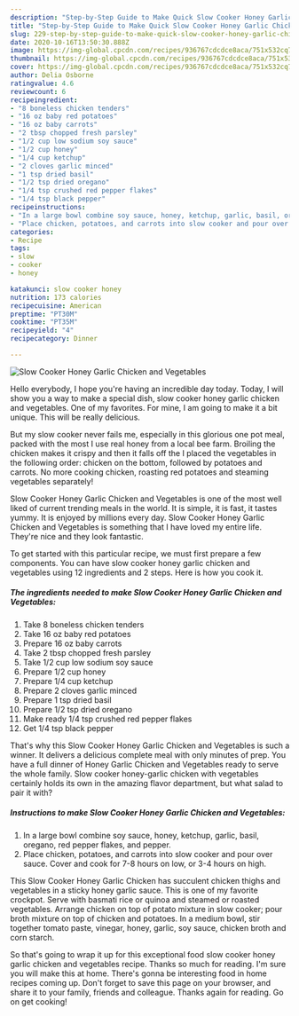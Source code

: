 ```yaml
---
description: "Step-by-Step Guide to Make Quick Slow Cooker Honey Garlic Chicken and Vegetables"
title: "Step-by-Step Guide to Make Quick Slow Cooker Honey Garlic Chicken and Vegetables"
slug: 229-step-by-step-guide-to-make-quick-slow-cooker-honey-garlic-chicken-and-vegetables
date: 2020-10-16T13:50:30.888Z
image: https://img-global.cpcdn.com/recipes/936767cdcdce8aca/751x532cq70/slow-cooker-honey-garlic-chicken-and-vegetables-recipe-main-photo.jpg
thumbnail: https://img-global.cpcdn.com/recipes/936767cdcdce8aca/751x532cq70/slow-cooker-honey-garlic-chicken-and-vegetables-recipe-main-photo.jpg
cover: https://img-global.cpcdn.com/recipes/936767cdcdce8aca/751x532cq70/slow-cooker-honey-garlic-chicken-and-vegetables-recipe-main-photo.jpg
author: Delia Osborne
ratingvalue: 4.6
reviewcount: 6
recipeingredient:
- "8 boneless chicken tenders"
- "16 oz baby red potatoes"
- "16 oz baby carrots"
- "2 tbsp chopped fresh parsley"
- "1/2 cup low sodium soy sauce"
- "1/2 cup honey"
- "1/4 cup ketchup"
- "2 cloves garlic minced"
- "1 tsp dried basil"
- "1/2 tsp dried oregano"
- "1/4 tsp crushed red pepper flakes"
- "1/4 tsp black pepper"
recipeinstructions:
- "In a large bowl combine soy sauce, honey, ketchup, garlic, basil, oregano, red pepper flakes, and pepper."
- "Place chicken, potatoes, and carrots into slow cooker and pour over sauce. Cover and cook for 7-8 hours on low, or 3-4 hours on high."
categories:
- Recipe
tags:
- slow
- cooker
- honey

katakunci: slow cooker honey 
nutrition: 173 calories
recipecuisine: American
preptime: "PT30M"
cooktime: "PT35M"
recipeyield: "4"
recipecategory: Dinner

---
```



![Slow Cooker Honey Garlic Chicken and Vegetables](https://img-global.cpcdn.com/recipes/936767cdcdce8aca/751x532cq70/slow-cooker-honey-garlic-chicken-and-vegetables-recipe-main-photo.jpg)

Hello everybody, I hope you're having an incredible day today. Today, I will show you a way to make a special dish, slow cooker honey garlic chicken and vegetables. One of my favorites. For mine, I am going to make it a bit unique. This will be really delicious.

But my slow cooker never fails me, especially in this glorious one pot meal, packed with the most I use real honey from a local bee farm. Broiling the chicken makes it crispy and then it falls off the I placed the vegetables in the following order: chicken on the bottom, followed by potatoes and carrots. No more cooking chicken, roasting red potatoes and steaming vegetables separately!

Slow Cooker Honey Garlic Chicken and Vegetables is one of the most well liked of current trending meals in the world. It is simple, it is fast, it tastes yummy. It is enjoyed by millions every day. Slow Cooker Honey Garlic Chicken and Vegetables is something that I have loved my entire life. They're nice and they look fantastic.


To get started with this particular recipe, we must first prepare a few components. You can have slow cooker honey garlic chicken and vegetables using 12 ingredients and 2 steps. Here is how you cook it.

<!--inarticleads1-->

##### The ingredients needed to make Slow Cooker Honey Garlic Chicken and Vegetables:

1. Take 8 boneless chicken tenders
1. Take 16 oz baby red potatoes
1. Prepare 16 oz baby carrots
1. Take 2 tbsp chopped fresh parsley
1. Take 1/2 cup low sodium soy sauce
1. Prepare 1/2 cup honey
1. Prepare 1/4 cup ketchup
1. Prepare 2 cloves garlic minced
1. Prepare 1 tsp dried basil
1. Prepare 1/2 tsp dried oregano
1. Make ready 1/4 tsp crushed red pepper flakes
1. Get 1/4 tsp black pepper


That&#39;s why this Slow Cooker Honey Garlic Chicken and Vegetables is such a winner. It delivers a delicious complete meal with only minutes of prep. You have a full dinner of Honey Garlic Chicken and Vegetables ready to serve the whole family. Slow cooker honey-garlic chicken with vegetables certainly holds its own in the amazing flavor department, but what salad to pair it with? 

<!--inarticleads2-->

##### Instructions to make Slow Cooker Honey Garlic Chicken and Vegetables:

1. In a large bowl combine soy sauce, honey, ketchup, garlic, basil, oregano, red pepper flakes, and pepper.
1. Place chicken, potatoes, and carrots into slow cooker and pour over sauce. Cover and cook for 7-8 hours on low, or 3-4 hours on high.


This Slow Cooker Honey Garlic Chicken has succulent chicken thighs and vegetables in a sticky honey garlic sauce. This is one of my favorite crockpot. Serve with basmati rice or quinoa and steamed or roasted vegetables. Arrange chicken on top of potato mixture in slow cooker; pour broth mixture on top of chicken and potatoes. In a medium bowl, stir together tomato paste, vinegar, honey, garlic, soy sauce, chicken broth and corn starch. 

So that's going to wrap it up for this exceptional food slow cooker honey garlic chicken and vegetables recipe. Thanks so much for reading. I'm sure you will make this at home. There's gonna be interesting food in home recipes coming up. Don't forget to save this page on your browser, and share it to your family, friends and colleague. Thanks again for reading. Go on get cooking!

